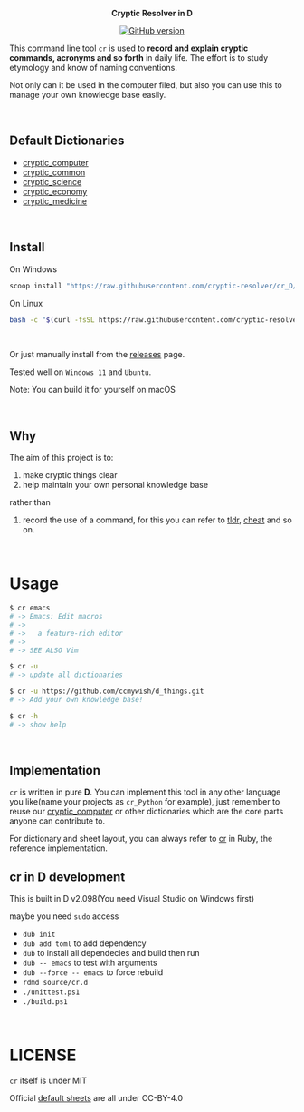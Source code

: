 <div align="center">

**Cryptic Resolver in D**

[![GitHub version](https://badge.fury.io/gh/cryptic-resolver%2Fcr_D.svg)](https://badge.fury.io/gh/cryptic-resolver%2Fcr_D)

</div>

This command line tool `cr` is used to **record and explain cryptic commands, acronyms and so forth** in daily life.
The effort is to study etymology and know of naming conventions.

Not only can it be used in the computer filed, but also you can use this to manage your own knowledge base easily.


<br>


<a name="default-dictionaries"></a> 
## Default Dictionaries

- [cryptic_computer]
- [cryptic_common]
- [cryptic_science]
- [cryptic_economy]
- [cryptic_medicine]

<br>


## Install

On Windows

```bash
scoop install "https://raw.githubusercontent.com/cryptic-resolver/cr_D/main/install/cryptic-resolver.json"
```

On Linux
```bash
bash -c "$(curl -fsSL https://raw.githubusercontent.com/cryptic-resolver/cr_D/main/install/i.sh)"
```

<br>

Or just manually install from the [releases](https://github.com/cryptic-resolver/cr_D/releases) page.

Tested well on `Windows 11` and `Ubuntu`.

Note: You can build it for yourself on macOS

<br>

## Why

The aim of this project is to:

1. make cryptic things clear
2. help maintain your own personal knowledge base

rather than

1. record the use of a command, for this you can refer to [tldr], [cheat] and so on. 

<br>

# Usage

```bash
$ cr emacs
# -> Emacs: Edit macros
# ->
# ->   a feature-rich editor
# ->
# -> SEE ALSO Vim 

$ cr -u 
# -> update all dictionaries

$ cr -u https://github.com/ccmywish/d_things.git
# -> Add your own knowledge base! 

$ cr -h
# -> show help
```


<br>

## Implementation

`cr` is written in pure **D**. You can implement this tool in any other language you like(name your projects as `cr_Python` for example), just remember to reuse our [cryptic_computer] or other dictionaries which are the core parts anyone can contribute to.

For dictionary and sheet layout, you can always refer to [cr] in Ruby, the reference implementation.



## cr in D development

This is built in D v2.098(You need Visual Studio on Windows first)

maybe you need `sudo` access
- `dub init`
- `dub add toml` to add dependency
- `dub` to install all dependecies and build then run
- `dub -- emacs` to test with arguments
- `dub --force -- emacs` to force rebuild
- `rdmd source/cr.d`
- `./unittest.ps1`  
- `./build.ps1`



<br>

# LICENSE
`cr` itself is under MIT

Official [default sheets](#default-sheets) are all under CC-BY-4.0


[cr]: https://github.com/cryptic-resolver/cr
[cryptic_computer]: https://github.com/cryptic-resolver/cryptic_computer
[cryptic_common]: https://github.com/cryptic-resolver/cryptic_common
[cryptic_science]: https://github.com/cryptic-resolver/cryptic_science
[cryptic_economy]: https://github.com/cryptic-resolver/cryptic_economy
[cryptic_medicine]: https://github.com/cryptic-resolver/cryptic_medicine
[tldr]: https://github.com/tldr-pages/tldr
[cheat]: https://github.com/cheat/cheat
